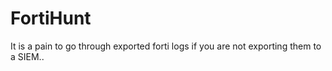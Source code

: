 # FortiHunt
It is a pain to go through exported forti logs if you are not exporting them to a SIEM.. 
